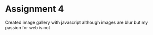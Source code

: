 # Assignment 4 
Created image gallery with javascript 
although images are blur but my passion for web is not
